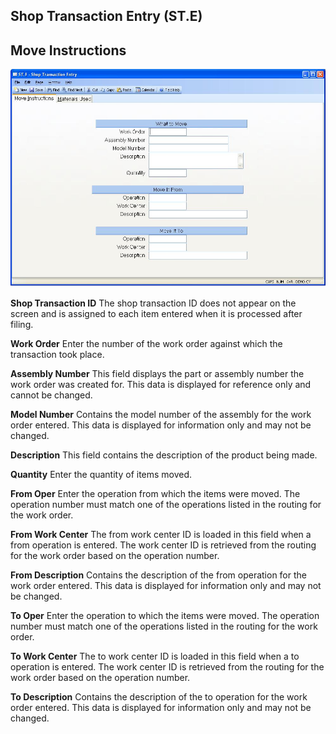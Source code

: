 ##  Shop Transaction Entry (ST.E)

<PageHeader />

##  Move Instructions

![](./ST-E-1.jpg)

**Shop Transaction ID** The shop transaction ID does not appear on the screen
and is assigned to each item entered when it is processed after filing.  
  
**Work Order** Enter the number of the work order against which the
transaction took place.  
  
**Assembly Number** This field displays the part or assembly number the work
order was created for. This data is displayed for reference only and cannot be
changed.  
  
**Model Number** Contains the model number of the assembly for the work order
entered. This data is displayed for information only and may not be changed.  
  
**Description** This field contains the description of the product being made.  
  
**Quantity** Enter the quantity of items moved.  
  
**From Oper** Enter the operation from which the items were moved. The
operation number must match one of the operations listed in the routing for
the work order.  
  
**From Work Center** The from work center ID is loaded in this field when a
from operation is entered. The work center ID is retrieved from the routing
for the work order based on the operation number.  
  
**From Description** Contains the description of the from operation for the
work order entered. This data is displayed for information only and may not be
changed.  
  
**To Oper** Enter the operation to which the items were moved. The operation
number must match one of the operations listed in the routing for the work
order.  
  
**To Work Center** The to work center ID is loaded in this field when a to
operation is entered. The work center ID is retrieved from the routing for the
work order based on the operation number.  
  
**To Description** Contains the description of the to operation for the work
order entered. This data is displayed for information only and may not be
changed.  
  
  
<badge text= "Version 8.10.57" vertical="middle" />

<PageFooter />